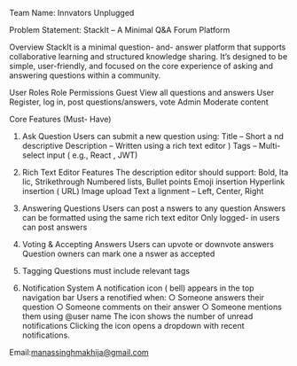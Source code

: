 Team Name: Innvators Unplugged

Problem Statement:
StackIt – A Minimal Q&A Forum Platform

Overview
StackIt is a minimal question- and- answer platform that supports collaborative
learning and structured knowledge sharing. It’s designed to be simple, user-friendly,
and focused on the core experience of asking and answering questions within a
community.

User Roles
Role Permissions
Guest View all questions and answers
User Register, log in, post questions/answers, vote
Admin Moderate content

Core Features (Must- Have)

1. Ask Question
Users can submit a new question using:
Title – Short a nd descriptive
Description – Written using a rich text editor )
Tags – Multi- select input ( e.g., React , JWT)

2. Rich Text Editor Features
The description editor should support:
Bold, Ita lic, Strikethrough
Numbered lists, Bullet points
Emoji insertion
Hyperlink insertion ( URL)
Image upload
Text a lignment – Left, Center, Right

3. Answering Questions
Users can post a nswers to any question
Answers can be formatted using the same rich text editor
Only logged- in users can post answers

4. Voting & Accepting Answers
Users can upvote or downvote answers
Question owners can mark one a nswer as accepted

5. Tagging
Questions must include relevant tags
6. Notification System
A notification icon ( bell) appears in the top navigation bar
Users a renotified when:
○ Someone answers their question
○ Someone comments on their answer
○ Someone mentions them using @user name
The icon shows the number of unread notifications
Clicking the icon opens a dropdown with recent notifications.

Email:manassinghmakhija@gmail.com
